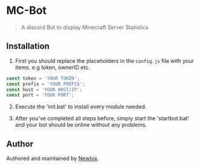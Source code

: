 # MC-Bot
> A discord Bot to display Minecraft Server Statistics

## Installation

1. First you should replace the placeholders in the `config.js` file with your items.  e.g token, ownerID etc.
```javascript
const token = 'YOUR TOKEN';
const prefix = 'YOUR PREFIX';
const host = 'YOUR HOST/IP';
const port = 'YOUR PORT';
```

2. Execute the 'init.bat' to install every module needed.

3. After you've completed all steps before, simply start the 'startbot.bat' and your bot should be online without any problems. 

## Author

Authored and maintained by [Newtox](http://discord.com/users/402483602094555138).